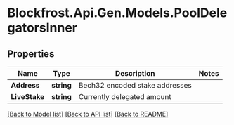 # Blockfrost.Api.Gen.Models.PoolDelegatorsInner
## Properties

Name | Type | Description | Notes
------------ | ------------- | ------------- | -------------
**Address** | **string** | Bech32 encoded stake addresses | 
**LiveStake** | **string** | Currently delegated amount | 

[[Back to Model list]](../README.md#documentation-for-models) [[Back to API list]](../README.md#documentation-for-api-endpoints) [[Back to README]](../README.md)

